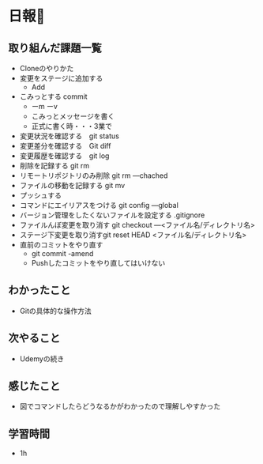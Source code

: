 # 日報🐶

## 取り組んだ課題一覧

* Cloneのやりかた
* 変更をステージに追加する
  * Add
* こみっとする commit
  * ーm ーv
  * こみっとメッセージを書く
  * 正式に書く時・・・3業で
* 変更状況を確認する　git status
* 変更差分を確認する　Git diff
* 変更履歴を確認する　git log
* 削除を記録する git rm
* リモートリポジトリのみ削除 git rm —chached
* ファイルの移動を記録する git mv
* プッシュする 
* コマンドにエイリアスをつける git config —global
* バージョン管理をしたくないファイルを設定する .gitignore
* ファイルんぼ変更を取り消す git checkout —<ファイル名/ディレクトリ名>
* ステージ下変更を取り消すgit reset HEAD <ファイル名/ディレクトリ名>
* 直前のコミットをやり直す
  * git commit -amend
  * Pushしたコミットをやり直してはいけない

## わかったこと

* Gitの具体的な操作方法

## 次やること

* Udemyの続き

## 感じたこと

* 図でコマンドしたらどうなるかがわかったので理解しやすかった

## 学習時間

* 1h

